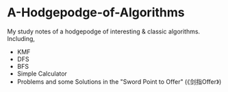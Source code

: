# A-Hodgepodge-of-Algorithms
My study notes of a hodgepodge of interesting &amp; classic algorithms. Including, 

- KMF
- DFS
- BFS
- Simple Calculator
- Problems and some Solutions in the  "Sword Point to Offer" (《剑指Offer》)